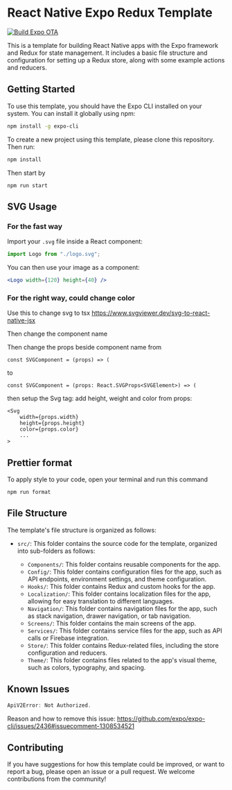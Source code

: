 # React Native Expo Redux Template

[![Build Expo OTA](https://github.com/hpccbk/react-native-expo-redux-template/actions/workflows/update.yml/badge.svg)](https://github.com/hpccbk/react-native-expo-redux-template/actions/workflows/update.yml)

This is a template for building React Native apps with the Expo framework and Redux for state management. It includes a basic file structure and configuration for setting up a Redux store, along with some example actions and reducers.

## Getting Started

To use this template, you should have the Expo CLI installed on your system. You can install it globally using npm:

```bash
npm install -g expo-cli
```

To create a new project using this template, please clone this repository. Then run:

```bash
npm install
```

Then start by

```
npm run start
```

## SVG Usage

### For the fast way

Import your `.svg` file inside a React component:

```jsx
import Logo from "./logo.svg";
```

You can then use your image as a component:

```jsx
<Logo width={120} height={40} />
```

### For the right way, could change color

Use this to change svg to tsx
https://www.svgviewer.dev/svg-to-react-native-jsx

Then change the component name

Then change the props beside component name from

```
const SVGComponent = (props) => (
```

 to

```
const SVGComponent = (props: React.SVGProps<SVGElement>) => (
```

then setup the Svg tag: add height, weight and color from props:

```
<Svg
    width={props.width}
    height={props.height}
    color={props.color}
    ...
>
```

## Prettier format

To apply style to your code, open your terminal and run this command

```
npm run format

```

## File Structure

The template's file structure is organized as follows:

- `src/`: This folder contains the source code for the template, organized into sub-folders as follows:

  - `Components/`: This folder contains reusable components for the app.
  - `Config/`: This folder contains configuration files for the app, such as API endpoints, environment settings, and theme configuration.
  - `Hooks/`: This folder contains Redux and custom hooks for the app.
  - `Localization/`: This folder contains localization files for the app, allowing for easy translation to different languages.
  - `Navigation/`: This folder contains navigation files for the app, such as stack navigation, drawer navigation, or tab navigation.
  - `Screens/`: This folder contains the main screens of the app.
  - `Services/`: This folder contains service files for the app, such as API calls or Firebase integration.
  - `Store/`: This folder contains Redux-related files, including the store configuration and reducers.
  - `Theme/`: This folder contains files related to the app's visual theme, such as colors, typography, and spacing.

## Known Issues

```js
ApiV2Error: Not Authorized.
```

Reason and how to remove this issue: https://github.com/expo/expo-cli/issues/2436#issuecomment-1308534521

## Contributing

If you have suggestions for how this template could be improved, or want to report a bug, please open an issue or a pull request. We welcome contributions from the community!
